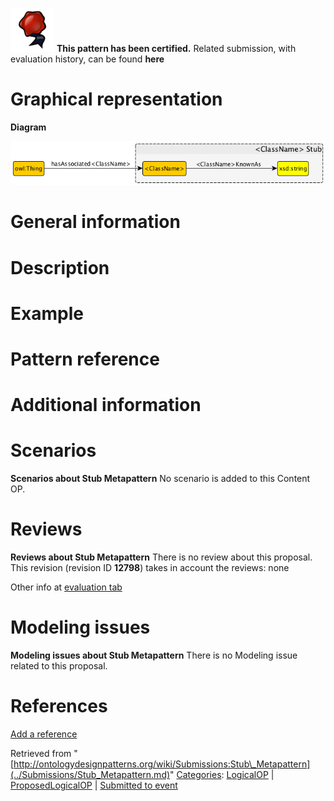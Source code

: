 [![](../images/thumb/b/b5/Certified.png/70px-Certified.png)](../Image/Certified.png.md "Certified.png") __This pattern has been certified.__
Related submission, with evaluation history, can be found __here__





#  Graphical representation


__Diagram__




[![Image:Stub-metapattern.png](../images/c/cd/Stub-metapattern.png)](../Image/Stub-metapattern.png.md "Image:Stub-metapattern.png")




#  General information


  




#  Description


  




#  Example


  




#  Pattern reference


#  Additional information


#  Scenarios



__Scenarios about Stub Metapattern__
No scenario is added to this Content OP.




#  Reviews



__Reviews about Stub Metapattern__
There is no review about this proposal.
This revision (revision ID __12798__) takes in account the reviews: none


Other info at [evaluation tab](http://ontologydesignpatterns.org/wiki/index.php?title=Submissions:Stub_Metapattern&action=evaluation "http://ontologydesignpatterns.org/wiki/index.php?title=Submissions:Stub_Metapattern&action=evaluation")




  




#  Modeling issues



__Modeling issues about Stub Metapattern__
There is no Modeling issue related to this proposal.




  




#  References


[Add a reference](index.php@title=Odp%253AAdd_reference&subject=Submissions%253AStub+Metapattern.html "http://ontologydesignpatterns.org/wiki/index.php?title=Odp:Add_reference&subject=Submissions%3AStub+Metapattern")


  






Retrieved from "[http://ontologydesignpatterns.org/wiki/Submissions:Stub\_Metapattern](../Submissions/Stub_Metapattern.md)"
 [Categories](http://ontologydesignpatterns.org/wiki/Special:Categories "Special:Categories"): [LogicalOP](../Category/LogicalOP.md "Category:LogicalOP") | [ProposedLogicalOP](../Category/ProposedLogicalOP.md "Category:ProposedLogicalOP") | [Submitted to event](../Category/Submitted_to_event.md "Category:Submitted to event")